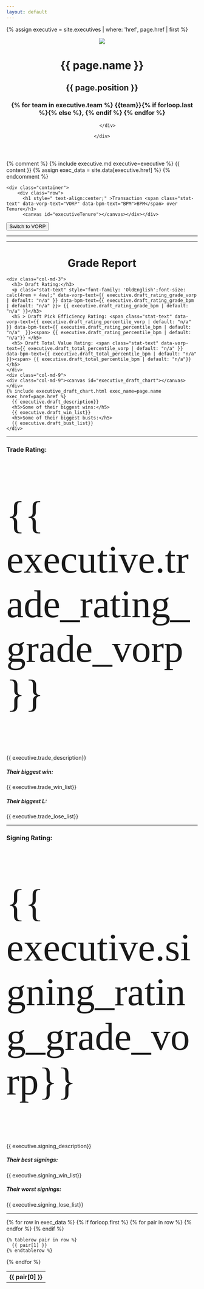 ```yaml
---
layout: default
---
```


{% assign executive = site.executives | where: 'href', page.href | first %}

<head>
    <script src="https://cdn.jsdelivr.net/npm/chart.js"></script>
    <script src="https://d3js.org/d3.v5.min.js"></script>
    <script src="https://cdnjs.cloudflare.com/ajax/libs/luxon/3.4.4/luxon.min.js"></script>
    <script src="https://cdnjs.cloudflare.com/ajax/libs/chartjs-adapter-luxon/0.2.1/chartjs-adapter-luxon.min.js"></script>
    <script src="https://cdnjs.cloudflare.com/ajax/libs/chartjs-plugin-annotation/3.0.1/chartjs-plugin-annotation.min.js"></script>

  </head>

<header class="masthead">
    <div class="overlay"></div>
    <div class="container">
        <div class="row">
            <div class="page-heading">
                <img src="../assets/img/headshots/{{ executive.href }}.png" >
                <h1>{{ page.name }}</h1>
                <h2>{{ page.position }}</h2>
                <h3 class="post-subtitle">
                    {% for team in executive.team  %}
                    {{team}}{% if forloop.last %}{% else %}, {% endif %}
                    {% endfor %}
                </h3>
            </div>
            
            
        </div>
        
    </div>
    
    
</header>

{% comment %}
{% include executive.md executive=executive %}
            {{ content }}
{% assign exec_data = site.data[executive.href] %}
{% endcomment %}


    <div class="container">
        <div class="row">
          <h1 style=" text-align:center;" >Transaction <span class="stat-text" data-vorp-text="VORP" data-bpm-text="BPM">BPM</span> over Tenure</h1>
          <canvas id="executiveTenure"></canvas></div></div>

<!-- <script type="module" src="dimensions.js"></script> -->
<button id="toggle-stat">Switch to VORP</button>
<script>

  
  
let myChart = null;
let rawData = [];
let currentStat = "bpm";
document.getElementById("toggle-stat").addEventListener("click", () => {
    currentStat = currentStat === 'vorp' ? 'bpm' : 'vorp';
    document.getElementById("toggle-stat").innerText = `Switch to ${currentStat === 'vorp' ? 'BPM' : 'VORP'}`;
    updateChart();
    updateTexts();
    updateDraftChart(); 

});

// Load the dataset
d3.csv("https://raw.githubusercontent.com/mcoirad/the-grunfeld/master/_data/{{ executive.href }}.csv").then(data => {
    rawData = data;
    makeChart();
});

function roundToTwo(num) {
    return Math.round((parseFloat(num) + Number.EPSILON) * 100) / 100;
}

function getMappedData(stat) {
    const valueKey = `value_${stat}`;
    const singleKey = `single_value_${stat}`;
    const radiiModifier = stat == 'bpm' ? 0.01 : 20; 
    console.log(radiiModifier);

    const scoreData = rawData.map(d => roundToTwo(d[valueKey]));
    const tooltipData = rawData.map(d => {
        const val = parseFloat(d[singleKey]);
        const sign = val < 0 ? '' : '+';
        return `${d.Transaction}: ${sign}${roundToTwo(val)}`;
    });

    const valueMax = Math.max(...rawData.map(d => Math.abs(parseFloat(d[singleKey]))));

    const pointRadii = rawData.map(d => Math.sqrt(Math.abs(d[singleKey]) * radiiModifier));
    const pointColors = rawData.map(d => {
        const val = parseFloat(d[singleKey]);
        const lightness = Math.max((Math.abs(val) / valueMax * -50) + 100, 55);
        const hue = val < 0 ? 0 : 204;
        return `hsla(${hue}, 100%, ${lightness}%, 0.5)`;
    });

    return { scoreData, tooltipData, pointRadii, pointColors };
}

function makeChart() {
    const dateLabels = rawData.map(d => d.date.slice(0, 10));
    const { scoreData, tooltipData, pointRadii, pointColors } = getMappedData(currentStat);

    const ctx = document.getElementById('executiveTenure').getContext('2d');
    myChart = new Chart(ctx, {
        type: 'line',
        data: {
            labels: dateLabels,
            datasets: [{
                label: `Executive Value (${currentStat.toUpperCase()})`,
                data: scoreData,
                fill: false,
                borderColor: 'rgb(75, 192, 192)',
                tension: 0.1,
                pointRadius: pointRadii,
                pointHoverBackgroundColor: 'black',
                pointHoverRadius: pointRadii,
                pointBackgroundColor: pointColors
            }]
        },
        options: {
            responsive: true,
            scales: {
                x: {
                    type: 'time',
                    time: {
                        unit: 'day',
                        round: 'day',
                        displayFormats: {
                            day: 'MMM yyyy',
                            month: 'MMM yyyy'
                        }
                    }
                }
            },
            plugins: {
                legend: { display: false },
                title: {
                    display: true,
                    text: '{{ executive.name }}'
                },
                tooltip: {
                    callbacks: {
                        label: function(context) {
                            return getMappedData(currentStat).tooltipData[context.dataIndex];
                        }
                    }
                },
                annotation: {
                    annotations: {
                        line: {
                            type: 'line',
                            yMin: 0,
                            yMax: 0,
                            borderWidth: 2,
                            borderColor: 'gray'
                        }
                    }
                }
            },
            hover: {
                mode: 'nearest',
                intersect: false
            }
        }
    });
}

function updateChart() {
    const { scoreData, tooltipData, pointRadii, pointColors } = getMappedData(currentStat);

    myChart.data.datasets[0].data = scoreData;
    myChart.data.datasets[0].pointRadius = pointRadii;
    myChart.data.datasets[0].pointHoverRadius = pointRadii;
    myChart.data.datasets[0].pointBackgroundColor = pointColors;
    myChart.data.datasets[0].label = `Executive Value (${currentStat.toUpperCase()})`;

    myChart.options.plugins.tooltip.callbacks.label = function(context) {
        return tooltipData[context.dataIndex];
    };

    myChart.update();
}

function updateTexts() {
    document.querySelectorAll(".stat-text").forEach(el => {
        el.textContent = el.dataset[`${currentStat.toLowerCase()}Text`];
    });
}
updateTexts();
  
</script>
<hr>
<hr>

<div class="container">
  <div class="row">
    <h1 style=" text-align:center;">Grade Report</h1>
    
    <div class="col-md-3">
      <h3> Draft Rating:</h3>
      <p class="stat-text" style="font-family: 'OldEnglish';font-size: calc(4rem + 4vw);" data-vorp-text={{ executive.draft_rating_grade_vorp | default: "n/a" }} data-bpm-text={{ executive.draft_rating_grade_bpm | default: "n/a" }}> {{ executive.draft_rating_grade_bpm | default: "n/a" }}</h3>
      <h5 > Draft Pick Efficiency Rating: <span class="stat-text" data-vorp-text={{ executive.draft_rating_percentile_vorp | default: "n/a" }} data-bpm-text={{ executive.draft_rating_percentile_bpm | default: "n/a"  }}><span> {{ executive.draft_rating_percentile_bpm | default: "n/a"}} </h5>
      <h5> Draft Total Value Rating: <span class="stat-text" data-vorp-text={{ executive.draft_total_percentile_vorp | default: "n/a" }} data-bpm-text={{ executive.draft_total_percentile_bpm | default: "n/a" }}><span> {{ executive.draft_total_percentile_bpm | default: "n/a"}}  </h5>
    </div>
    <div class="col-md-9">
    <div class="col-md-9"><canvas id="executive_draft_chart"></canvas></div>
    {% include executive_draft_chart.html exec_name=page.name exec_href=page.href %}
      {{ executive.draft_description}}
      <h5>Some of their biggest wins:</h5>
      {{ executive.draft_win_list}}
      <h5>Some of their biggest busts:</h5>
      {{ executive.draft_bust_list}}
    </div>
  </div>
</div>
<hr>

<div class="container">
  <div class="row">
    <div class="col-md-3">
      <h3> Trade Rating:</h3>
      <p style="font-family: 'OldEnglish';font-size: calc(4rem + 4vw);"> {{ executive.trade_rating_grade_vorp}}</h3>
    </div>
    <div class="col-md-9">
      {{ executive.trade_description}}
      <h5>Their biggest win:</h5>
      {{ executive.trade_win_list}}
      <h5>Their biggest L:</h5>
      {{ executive.trade_lose_list}}
    </div>
  </div>
</div>
<hr>

<div class="container">
  <div class="row">
    <div class="col-md-3">
      <h3> Signing Rating:</h3>
      <p style="font-family: 'OldEnglish';font-size: calc(4rem + 4vw);"> {{ executive.signing_rating_grade_vorp}}</h3>
    </div>
    <div class="col-md-9">
      {{ executive.signing_description}}
      <h5>Their best signings:</h5>
      {{ executive.signing_win_list}}
      <h5>Their worst signings:</h5>
      {{ executive.signing_lose_list}}
    </div>
  </div>
</div>
<hr>
  

<div class="container">
<table class="table table-striped">
  {% for row in exec_data %}
    {% if forloop.first %}
    <tr>
      {% for pair in row %}
        <th>{{ pair[0] }}</th>
      {% endfor %}
    </tr>
    {% endif %}

    {% tablerow pair in row %}
      {{ pair[1] }}
    {% endtablerow %}
  {% endfor %}
</table>
</div>